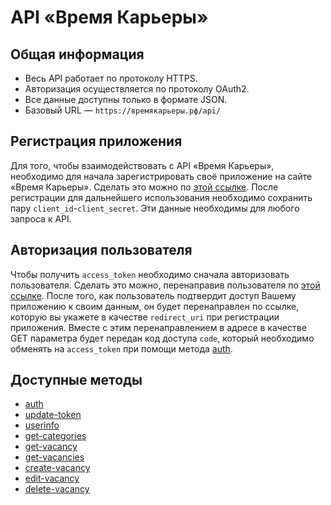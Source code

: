 # API «Время Карьеры»
## Общая информация

* Весь API работает по протоколу HTTPS.
* Авторизация осуществляется по протоколу OAuth2.
* Все данные доступны только в формате JSON.
* Базовый URL — `https://времякарьеры.рф/api/`

## Регистрация приложения

Для того, чтобы взаимодействовать с API «Время Карьеры», необходимо для начала зарегистрировать своё приложение на сайте «Время Карьеры». Сделать это можно по [этой ссылке](https://xn--80adjbxl0aeb4ii6a.xn--p1ai/wp-admin/admin.php?page=apps). После регистрации для дальнейшего использования необходимо сохранить пару `client_id`-`client_secret`. Эти данные необходимы для любого запроса к API.

## Авторизация пользователя

Чтобы получить `access_token` необходимо сначала авторизовать пользователя. Сделать это можно, перенаправив пользователя по [этой ссылке](https://xn--80adjbxl0aeb4ii6a.xn--p1ai/office/authorize). После того, как пользователь подтвердит доступ Вашему приложению к своим данным, он будет перенаправлен по ссылке, которую вы укажете в качестве `redirect_uri` при регистрации приложения. Вместе с этим перенаправлением в адресе в качестве GET параметра будет передан код доступа `code`, который необходимо обменять на `access_token` при помощи метода [auth](https://github.com/len0xx/career-api/blob/master/docs/auth.md).

## Доступные методы

* [auth](https://github.com/len0xx/career-api/blob/master/docs/auth.md)
* [update-token](https://github.com/len0xx/career-api/blob/master/docs/update-token.md)
* [userinfo](https://github.com/len0xx/career-api/blob/master/docs/userinfo.md)
* [get-categories](https://github.com/len0xx/career-api/blob/master/docs/get-categories.md)
* [get-vacancy](https://github.com/len0xx/career-api/blob/master/docs/get-vacancy.md)
* [get-vacancies](https://github.com/len0xx/career-api/blob/master/docs/get-vacancies.md)
* [create-vacancy](https://github.com/len0xx/career-api/blob/master/docs/create-vacancy.md)
* [edit-vacancy](https://github.com/len0xx/career-api/blob/master/docs/edit-vacancy.md)
* [delete-vacancy](https://github.com/len0xx/career-api/blob/master/docs/delete-vacancy.md)
